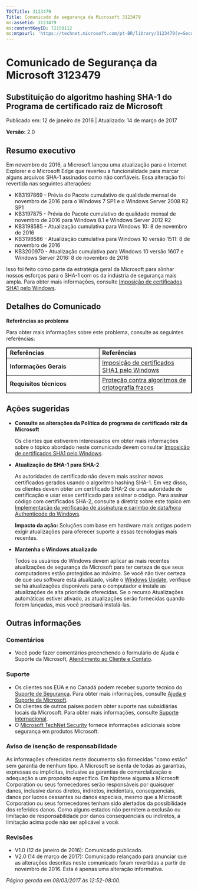 ```yaml
---
TOCTitle: 3123479
Title: Comunicado de segurança da Microsoft 3123479
ms:assetid: 3123479
ms:contentKeyID: 72150112
ms:mtpsurl: 'https://technet.microsoft.com/pt-BR/library/3123479(v=Security.10)'
---
```


Comunicado de Segurança da Microsoft 3123479
============================================

Substituição do algoritmo hashing SHA-1 do Programa de certificado raiz de Microsoft
------------------------------------------------------------------------------------

Publicado em: 12 de janeiro de 2016 | Atualizado: 14 de março de 2017

**Versão:** 2.0

Resumo executivo
----------------

<span id="sectionToggle0"></span>
Em novembro de 2016, a Microsoft lançou uma atualização para o Internet Explorer e o Microsoft Edge que reverteu a funcionalidade para marcar alguns arquivos SHA-1 assinados como não confiáveis. Essa alteração foi revertida nas seguintes alterações:

-   KB3197869 - Prévia do Pacote cumulativo de qualidade mensal de novembro de 2016 para o Windows 7 SP1 e o Windows Server 2008 R2 SP1
-   KB3197875 - Prévia do Pacote cumulativo de qualidade mensal de novembro de 2016 para Windows 8.1 e Windows Server 2012 R2
-   KB3198585 - Atualização cumulativa para Windows 10: 8 de novembro de 2016
-   KB3198586 - Atualização cumulativa para Windows 10 versão 1511: 8 de novembro de 2016
-   KB3200970 - Atualização cumulativa para Windows 10 versão 1607 e Windows Server 2016: 8 de novembro de 2016

Isso foi feito como parte da estratégia geral da Microsoft para alinhar nossos esforços para o SHA-1 com os da indústria de segurança mais ampla. Para obter mais informações, consulte [Imposição de certificados SHA1 pelo Windows](https://aka.ms/sha1).

Detalhes do Comunicado
----------------------

<span id="sectionToggle1"></span>
**Referências ao problema**

Para obter mais informações sobre este problema, consulte as seguintes referências:

<p> </p>
<p> </p>
<table style="border:1px solid black;">
<colgroup>
<col width="50%" />
<col width="50%" />
</colgroup>
<tbody>
<tr class="odd">
<td style="border:1px solid black;"><strong>Referências</strong></td>
<td style="border:1px solid black;"><strong>Referências</strong></td>
</tr>
<tr class="even">
<td style="border:1px solid black;"><strong>Informações Gerais</strong></td>
<td style="border:1px solid black;"><a href="http://aka.ms/sha1">Imposição de certificados SHA1 pelo Windows</a></td>
</tr>
<tr class="odd">
<td style="border:1px solid black;"><strong>Requisitos técnicos</strong></td>
<td style="border:1px solid black;"><a href="https://technet.microsoft.com/pt-br/library/dn375961.aspx">Proteção contra algoritmos de criptografia fracos</a></td>
</tr>
</tbody>
</table>
  
Ações sugeridas  
---------------
  
<span id="sectionToggle2"></span>
-   **Consulte as alterações da Política do programa de certificado raiz da Microsoft**
  
    Os clientes que estiverem interessados em obter mais informações sobre o tópico abordado neste comunicado devem consultar [Imposição de certificados SHA1 pelo Windows](http://aka.ms/sha1).
  
-   **Atualização de SHA-1 para SHA-2**
  
    As autoridades de certificado não devem mais assinar novos certificados gerados usando o algoritmo hashing SHA-1. Em vez disso, os clientes devem obter um certificado SHA-2 de uma autoridade de certificação e usar esse certificado para assinar o código. Para assinar código com certificados SHA-2, consulte a diretriz sobre este tópico em [Implementação da verificação de assinatura e carimbo de data/hora Authenticode do Windows](http://aka.ms/sha1).
  
    **Impacto da ação:** Soluções com base em hardware mais antigas podem exigir atualizações para oferecer suporte a essas tecnologias mais recentes.
  
-   **Mantenha o Windows atualizado**
  
    Todos os usuários do Windows devem aplicar as mais recentes atualizações de segurança da Microsoft para ter certeza de que seus computadores estão protegidos ao máximo. Se você não tiver certeza de que seu software está atualizado, visite o [Windows Update](http://windowsupdate.microsoft.com/), verifique se há atualizações disponíveis para o computador e instale as atualizações de alta prioridade oferecidas. Se o recurso Atualizações automáticas estiver ativado, as atualizações serão fornecidas quando forem lançadas, mas você precisará instalá-las.
  
Outras informações  
------------------
  
<span id="sectionToggle3"></span>
### Comentários
  
-   Você pode fazer comentários preenchendo o formulário de Ajuda e Suporte da Microsoft, [Atendimento ao Cliente e Contato](http://support.microsoft.com/pt-br/kb/?scid=sw;en;1257&amp;showpage=1&amp;ws=technet&amp;sd=tech).
  
### Suporte
  
-   Os clientes nos EUA e no Canadá podem receber suporte técnico do [Suporte de Segurança](http://go.microsoft.com/fwlink/?linkid=21131). Para obter mais informações, consulte [Ajuda e Suporte da Microsoft](http://support.microsoft.com/pt-br/).  
-   Os clientes de outros países podem obter suporte nas subsidiárias locais da Microsoft. Para obter mais informações, consulte [Suporte internacional](http://go.microsoft.com/fwlink/?linkid=21155).  
-   O [Microsoft TechNet Security](http://go.microsoft.com/fwlink/?linkid=21132) fornece informações adicionais sobre segurança em produtos Microsoft.
  
### Aviso de isenção de responsabilidade
  
As informações oferecidas neste documento são fornecidas "como estão" sem garantia de nenhum tipo. A Microsoft se isenta de todas as garantias, expressas ou implícitas, inclusive as garantias de comercialização e adequação a um propósito específico. Em hipótese alguma a Microsoft Corporation ou seus fornecedores serão responsáveis por quaisquer danos, inclusive danos diretos, indiretos, incidentais, consequenciais, danos por lucros cessantes ou danos especiais, mesmo que a Microsoft Corporation ou seus fornecedores tenham sido alertados da possibilidade dos referidos danos. Como alguns estados não permitem a exclusão ou limitação de responsabilidade por danos consequenciais ou indiretos, a limitação acima pode não ser aplicável a você.
  
### Revisões
  
-   V1.0 (12 de janeiro de 2016): Comunicado publicado.  
-   V2.0 (14 de março de 2017): Comunicado relançado para anunciar que as alterações descritas neste comunicado foram revertidas a partir de novembro de 2016. Esta é apenas uma alteração informativa.
  
*Página gerada em 08/03/2017 às 12:52-08:00.*